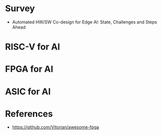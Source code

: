 
# Survey
- Automated HW/SW Co-design for Edge AI: State, Challenges and Steps Ahead

# RISC-V for AI


# FPGA for AI


# ASIC for AI




# References
- https://github.com/Vitorian/awesome-fpga

